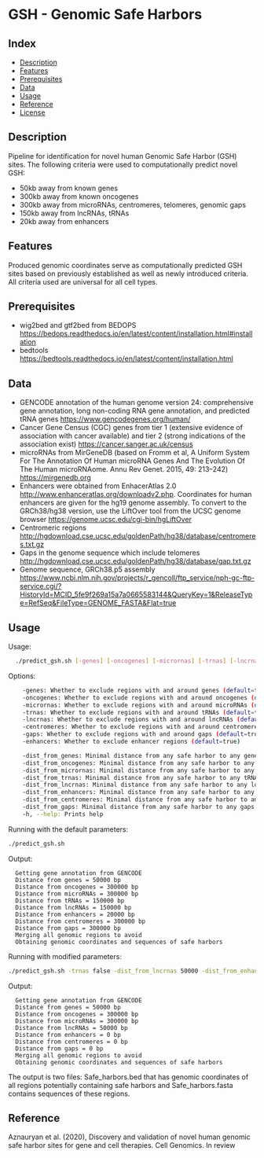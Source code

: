 # GSH - Genomic Safe Harbors

## Index

* [Description](#description)
* [Features](#features)
* [Prerequisites](#prerequisites)
* [Data](#usage)
* [Usage](#usage)
* [Reference](#reference)
* [License](#license)

## Description
Pipeline for identification for novel human Genomic Safe Harbor (GSH) sites.
The following criteria were used to computationally predict novel GSH:
- 50kb away from known genes
- 300kb away from known oncogenes
- 300kb away from microRNAs, centromeres, telomeres, genomic gaps
- 150kb away from lncRNAs, tRNAs
- 20kb away from enhancers

## Features
Produced genomic coordinates serve as computationally predicted GSH sites based on previously established as well as newly introduced criteria. All criteria used are universal for all cell types.

## Prerequisites
- wig2bed and gtf2bed from BEDOPS https://bedops.readthedocs.io/en/latest/content/installation.html#installation
- bedtools https://bedtools.readthedocs.io/en/latest/content/installation.html

## Data
- GENCODE annotation of the human genome version 24: comprehensive gene annotation, long non-coding RNA gene annotation, and predicted tRNA genes
https://www.gencodegenes.org/human/ 
- Cancer Gene Census (CGC) genes from tier 1 (extensive evidence of association with cancer available) and tier 2 (strong indications of the association exist) https://cancer.sanger.ac.uk/census
- microRNAs from MirGeneDB (based on Fromm et al, A Uniform System For The Annotation Of Human microRNA Genes And The Evolution Of The Human microRNAome. Annu Rev Genet. 2015, 49: 213–242) https://mirgenedb.org
- Enhancers were obtained from EnhacerAtlas 2.0 http://www.enhanceratlas.org/downloadv2.php. Coordinates for human enhancers are given for the hg19 genome assembly. To convert to the GRCh38/hg38 version, use the LiftOver tool from the UCSC genome browser https://genome.ucsc.edu/cgi-bin/hgLiftOver
- Centromeric regions http://hgdownload.cse.ucsc.edu/goldenPath/hg38/database/centromeres.txt.gz
- Gaps in the genome sequence which include telomeres http://hgdownload.cse.ucsc.edu/goldenPath/hg38/database/gap.txt.gz
- Genome sequence, GRCh38.p5 assembly https://www.ncbi.nlm.nih.gov/projects/r_gencoll/ftp_service/nph-gc-ftp-service.cgi/?HistoryId=MCID_5fe9f269a15a7a0665583144&QueryKey=1&ReleaseType=RefSeq&FileType=GENOME_FASTA&Flat=true

## Usage

Usage:
```bash
  ./predict_gsh.sh [-genes] [-oncogenes] [-micrornas] [-trnas] [-lncrnas] [-enhancers] [-centromeres] [-gaps] [-dist_from_genes] [-dist_from_oncogenes] [-dist_from_micrornas] [-dist_from_trnas] [-dist_from_lncrnas] [-dist_from_enhancers] [-dist_from_centromeres] [-dist_from_gaps] [-h|--help]	
```
  
Options:
```bash
	-genes: Whether to exclude regions with and around genes (default=true)
	-oncogenes: Whether to exclude regions with and around oncogenes (default=true)
	-micrornas: Whether to exclude regions with and around microRNAs (default=true)
	-trnas: Whether to exclude regions with and around tRNAs (default=true)
	-lncrnas: Whether to exclude regions with and around lncRNAs (default=true)
	-centromeres: Whether to exclude regions with and around centromeres (default=true)
	-gaps: Whether to exclude regions with and around gaps (default=true)
	-enhancers: Whether to exclude enhancer regions (default=true)

	-dist_from_genes: Minimal distance from any safe harbor to any gene in bp (default=50000)
	-dist_from_oncogenes: Minimal distance from any safe harbor to any oncogene in bp (default=300000)
	-dist_from_micrornas: Minimal distance from any safe harbor to any microRNA in bp (default=300000)
	-dist_from_trnas: Minimal distance from any safe harbor to any tRNA in bp (default=150000)
	-dist_from_lncrnas: Minimal distance from any safe harbor to any long-non-coding RNA in bp (default=150000)
	-dist_from_enhancers: Minimal distance from any safe harbor to any enhancer in bp (default=20000)
	-dist_from_centromeres: Minimal distance from any safe harbor to any centromere in bp (default=300000)
	-dist_from_gaps: Minimal distance from any safe harbor to any gaps in bp (default=300000)
	-h, --help: Prints help
 ```
 
Running with the default parameters:
```bash
./predict_gsh.sh 

```
Output: 
```
  Getting gene annotation from GENCODE
  Distance from genes = 50000 bp
  Distance from oncogenes = 300000 bp
  Distance from microRNAs = 300000 bp
  Distance from tRNAs = 150000 bp
  Distance from lncRNAs = 150000 bp
  Distance from enhancers = 20000 bp
  Distance from centromeres = 300000 bp
  Distance from gaps = 300000 bp
  Merging all genomic regions to avoid
  Obtaining genomic coordinates and sequences of safe harbors
 ```
 
Running with modified parameters:
```bash
./predict_gsh.sh -trnas false -dist_from_lncrnas 50000 -dist_from_enhancers 0 -dist_from_centromeres 0 -dist_from_gaps 0
```
Output:
```
  Getting gene annotation from GENCODE
  Distance from genes = 50000 bp
  Distance from oncogenes = 300000 bp
  Distance from microRNAs = 300000 bp
  Distance from lncRNAs = 50000 bp
  Distance from enhancers = 0 bp
  Distance from centromeres = 0 bp
  Distance from gaps = 0 bp
  Merging all genomic regions to avoid
  Obtaining genomic coordinates and sequences of safe harbors
 ```
The output is two files: Safe_harbors.bed that has genomic coordinates of all regions potentially containing safe harbors and Safe_harbors.fasta contains sequences of these regions.

## Reference
Aznauryan et al. (2020), Discovery and validation of novel human genomic safe harbor sites for gene and cell therapies. Cell Genomics. In review

